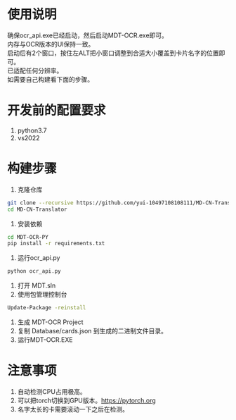# 使用说明
确保ocr_api.exe已经启动，然后启动MDT-OCR.exe即可。          
内存与OCR版本的UI保持一致。        
启动后有2个窗口，按住左ALT把小窗口调整到合适大小覆盖到卡片名字的位置即可。       
已适配任何分辨率。      
如需要自己构建看下面的步骤。

# 开发前的配置要求
1. python3.7
1. vs2022
# 构建步骤
1. 克隆仓库
```sh
git clone --recursive https://github.com/yui-10497108108111/MD-CN-Translator
cd MD-CN-Translator
```

1. 安装依赖

```sh
cd MDT-OCR-PY
pip install -r requirements.txt
```

1. 运行ocr_api.py
```sh
python ocr_api.py
```
1. 打开 MDT.sln
1. 使用包管理控制台
```sh
Update-Package -reinstall 
```
1. 生成 MDT-OCR Project
1. 复制 Database/cards.json 到生成的二进制文件目录。
1. 运行MDT-OCR.EXE

# 注意事项
1. 自动检测CPU占用极高。
1. 可以把torch切换到GPU版本。https://pytorch.org
1. 名字太长的卡需要滚动一下之后在检测。
